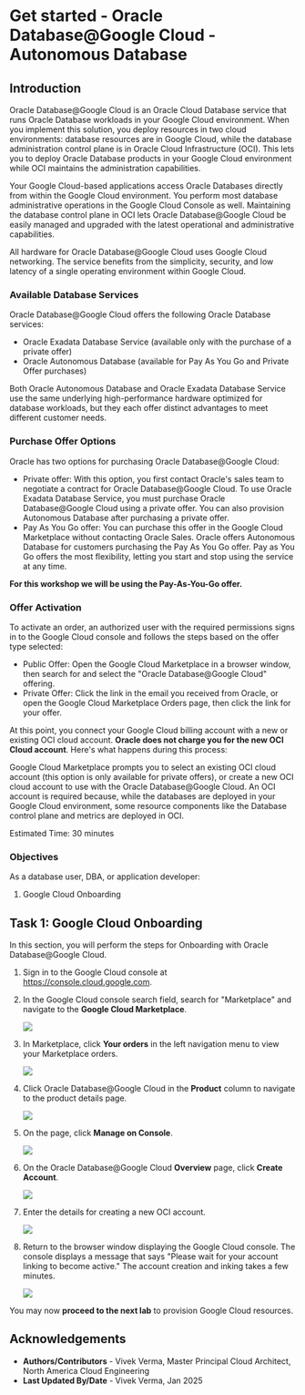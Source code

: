 
# Get started - Oracle Database@Google Cloud - Autonomous Database

## Introduction

Oracle Database@Google Cloud is an Oracle Cloud Database service that runs Oracle Database workloads in your Google Cloud environment. When you implement this solution, you deploy resources in two cloud environments: database resources are in Google Cloud, while the database administration control plane is in Oracle Cloud Infrastructure (OCI). This lets you to deploy Oracle Database products in your Google Cloud environment while OCI maintains the administration capabilities.

Your Google Cloud-based applications access Oracle Databases directly from within the Google Cloud environment. You perform most database administrative operations in the Google Cloud Console as well. Maintaining the database control plane in OCI lets Oracle Database@Google Cloud be easily managed and upgraded with the latest operational and administrative capabilities.

All hardware for Oracle Database@Google Cloud uses Google Cloud networking. The service benefits from the simplicity, security, and low latency of a single operating environment within Google Cloud.

### Available Database Services


Oracle Database@Google Cloud offers the following Oracle Database services:

* Oracle Exadata Database Service (available only with the purchase of a private offer)
* Oracle Autonomous Database (available for Pay As You Go and Private Offer purchases)

Both Oracle Autonomous Database and Oracle Exadata Database Service use the same underlying high-performance hardware optimized for database workloads, but they each offer distinct advantages to meet different customer needs.

### Purchase Offer Options

Oracle has two options for purchasing Oracle Database@Google Cloud:

* Private offer: With this option, you first contact Oracle's sales team to negotiate a contract for Oracle Database@Google Cloud. To use Oracle Exadata Database Service, you must purchase Oracle Database@Google Cloud using a private offer. You can also provision Autonomous Database after purchasing a private offer.
* Pay As You Go offer: You can purchase this offer in the Google Cloud Marketplace without contacting Oracle Sales. Oracle offers Autonomous Database for customers purchasing the Pay As You Go offer. Pay as You Go offers the most flexibility, letting you start and stop using the service at any time.

**For this workshop we will be using the Pay-As-You-Go offer.**

### Offer Activation

To activate an order, an authorized user with the required permissions signs in to the Google Cloud console and follows the steps based on the offer type selected:

* Public Offer: Open the Google Cloud Marketplace in a browser window, then search for and select the "Oracle Database@Google Cloud" offering.
* Private Offer: Click the link in the email you received from Oracle, or open the Google Cloud Marketplace Orders page, then click the link for your offer.

At this point, you connect your Google Cloud billing account with a new or existing OCI cloud account. **Oracle does not charge you for the new OCI Cloud account**. Here's what happens during this process:

Google Cloud Marketplace prompts you to select an existing OCI cloud account (this option is only available for private offers), or create a new OCI cloud account to use with the Oracle Database@Google Cloud. An OCI account is required because, while the databases are deployed in your Google Cloud environment, some resource components like the Database control plane and metrics are deployed in OCI.

Estimated Time: 30 minutes

### Objectives

As a database user, DBA, or application developer:

1. Google Cloud Onboarding

## Task 1: Google Cloud Onboarding

In this section, you will perform the steps for Onboarding with Oracle Database@Google Cloud.

1.  Sign in to the Google Cloud console at https://console.cloud.google.com.

2. In the Google Cloud console search field, search for "Marketplace" and navigate to the **Google Cloud Marketplace**.

    ![](./images/market-place.png " ")

3. In Marketplace, click **Your orders** in the left navigation menu to view your Marketplace orders.

    ![](./images/orders.png " ")

4. Click Oracle Database@Google Cloud in the **Product** column to navigate to the product details page.

    ![](./images/oracle-database-gcp.png " ")

5. On the page, click **Manage on Console**.

    ![](./images/manage-on-console.png " ")

6. On the Oracle Database@Google Cloud **Overview** page, click **Create Account**.

    ![](./images/overview-page.png " ")

7. Enter the details for creating a new OCI account.

    ![](./images/oci-tenancy.png " ")

8. Return to the browser window displaying the Google Cloud console. The console displays a message that says "Please wait for your account linking to become active." The account creation and inking takes a few minutes.

    ![](./images/linking-in-progress.png " ")

You may now **proceed to the next lab** to provision Google Cloud resources.

## Acknowledgements
- **Authors/Contributors** - Vivek Verma, Master Principal Cloud Architect, North America Cloud Engineering
- **Last Updated By/Date** - Vivek Verma, Jan 2025